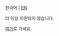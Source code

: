 한국어 | [EN](README_EN.md)

더 이상 지원되지 않습니다.

[여기](https://github.com/traveling-lumine/genshin_mod_manager)로 가세요.
